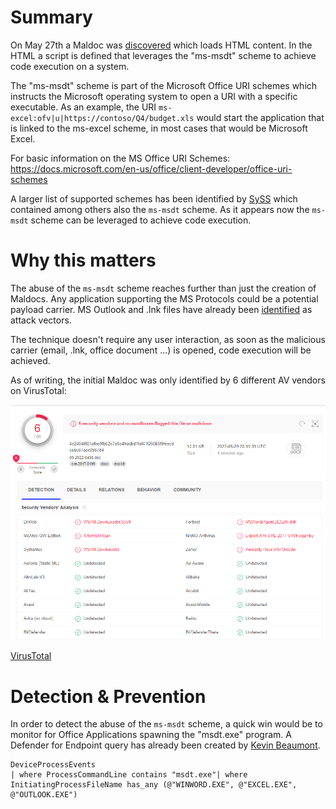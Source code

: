 # Summary

On May 27th a Maldoc was [discovered](https://twitter.com/nao_sec/status/1530196847679401984) which loads HTML content. In the HTML a script is defined that leverages the "ms-msdt" scheme to achieve code execution on a system. 

The "ms-msdt" scheme is part of the Microsoft Office URI schemes which instructs the Microsoft operating system to open a URI with a specific executable. As an example, the URI `ms-excel:ofv|u|https://contoso/Q4/budget.xls` would start the application that is linked to the ms-excel scheme, in most cases that would be Microsoft Excel.

For basic information on the MS Office URI Schemes: https://docs.microsoft.com/en-us/office/client-developer/office-uri-schemes

A larger list of supported schemes has been identified by [SySS](https://blog.syss.com/posts/abusing-ms-office-protos/) which contained among others also the `ms-msdt` scheme. As it appears now the `ms-msdt` scheme can be leveraged to achieve code execution.

# Why this matters

The abuse of the `ms-msdt` scheme reaches further than just the creation of Maldocs. Any application supporting the MS Protocols could be a potential payload carrier. MS Outlook and .lnk files have already been [identified](https://twitter.com/GossiTheDog/status/1530905874675408897) as attack vectors. 

The technique doesn't require any user interaction, as soon as the malicious carrier (email, .lnk, office document ...) is opened, code execution will be achieved.

As of writing, the initial Maldoc was only identified by 6 different AV vendors on VirusTotal: 

![VirusTotal Detection](/advisories/images/msdt-vt.PNG?raw=true)

[VirusTotal](https://www.virustotal.com/gui/file/4a24048f81afbe9fb62e7a6a49adbd1faf41f266b5f9feecdceb567aec096784/detection)

# Detection & Prevention

In order to detect the abuse of the `ms-msdt` scheme, a quick win would be to monitor for Office Applications spawning the "msdt.exe" program. A Defender for Endpoint query has already been created by [Kevin Beaumont](https://github.com/GossiTheDog/ThreatHunting/blob/master/AdvancedHuntingQueries/Follina-Office.ahq).

```
DeviceProcessEvents
| where ProcessCommandLine contains "msdt.exe"| where InitiatingProcessFileName has_any (@"WINWORD.EXE", @"EXCEL.EXE", @"OUTLOOK.EXE")
```

